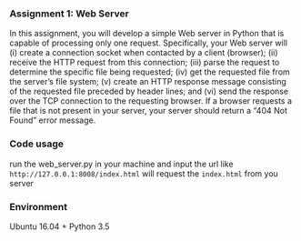 ### Assignment 1: Web Server
In this assignment, you will develop a simple Web server in Python that is capable
of processing only one request. Specifically, your Web server will (i) create a connection socket when contacted by a client (browser); (ii) receive the HTTP request
from this connection; (iii) parse the request to determine the specific file being
requested; (iv) get the requested file from the server’s file system; (v) create an
HTTP response message consisting of the requested file preceded by header lines;
and (vi) send the response over the TCP connection to the requesting browser. If a
browser requests a file that is not present in your server, your server should return a
“404 Not Found” error message.

### Code usage
run the web_server.py in your machine and input the url like
`http://127.0.0.1:8008/index.html`
will request the `index.html` from you server

### Environment
Ubuntu 16.04 + Python 3.5